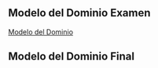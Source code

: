 # 

## Modelo del Dominio Examen
[Modelo del Dominio](images/README.md)

## Modelo del Dominio Final

